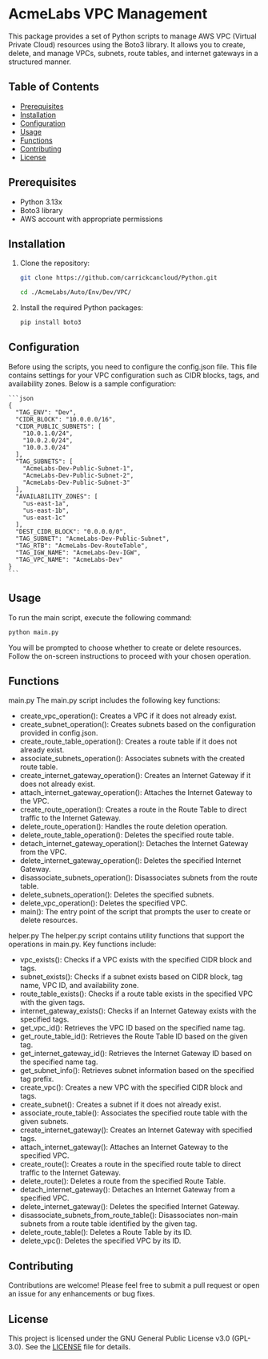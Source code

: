 # AcmeLabs VPC Management
This package provides a set of Python scripts to manage AWS VPC (Virtual Private Cloud) resources using the Boto3 library. It allows you to create, delete, and manage VPCs, subnets, route tables, and internet gateways in a structured manner.

## Table of Contents
- [Prerequisites](#prerequisites)
- [Installation](#installation)
- [Configuration](#configuration)
- [Usage](#usage)
- [Functions](#functions)
- [Contributing](#contributing)
- [License](#license)

## Prerequisites
- Python 3.13x
- Boto3 library
- AWS account with appropriate permissions

## Installation
1. Clone the repository:
   ```bash
   git clone https://github.com/carrickcancloud/Python.git
   
   cd ./AcmeLabs/Auto/Env/Dev/VPC/
   ```

2.	Install the required Python packages:
    ```bash
    pip install boto3
    ```
    
## Configuration
Before using the scripts, you need to configure the ⁠config.json file. This file contains settings for your VPC configuration such as CIDR blocks, tags, and availability zones. Below is a sample configuration:

    ```json
    {
      "TAG_ENV": "Dev",
      "CIDR_BLOCK": "10.0.0.0/16",
      "CIDR_PUBLIC_SUBNETS": [
        "10.0.1.0/24",
        "10.0.2.0/24",
        "10.0.3.0/24"
      ],
      "TAG_SUBNETS": [
        "AcmeLabs-Dev-Public-Subnet-1",
        "AcmeLabs-Dev-Public-Subnet-2",
        "AcmeLabs-Dev-Public-Subnet-3"
      ],
      "AVAILABILITY_ZONES": [
        "us-east-1a",
        "us-east-1b",
        "us-east-1c"
      ],
      "DEST_CIDR_BLOCK": "0.0.0.0/0",
      "TAG_SUBNET": "AcmeLabs-Dev-Public-Subnet",
      "TAG_RTB": "AcmeLabs-Dev-RouteTable",
      "TAG_IGW_NAME": "AcmeLabs-Dev-IGW",
      "TAG_VPC_NAME": "AcmeLabs-Dev"
    }
    ```
    
## Usage
To run the main script, execute the following command:
```bash
python main.py
```

You will be prompted to choose whether to create or delete resources. Follow the on-screen instructions to proceed with your chosen operation.

## Functions
main.py
The main.py script includes the following key functions:
- create_vpc_operation(): Creates a VPC if it does not already exist.
- create_subnet_operation(): Creates subnets based on the configuration provided in config.json.
- create_route_table_operation(): Creates a route table if it does not already exist.
- associate_subnets_operation(): Associates subnets with the created route table.
- create_internet_gateway_operation(): Creates an Internet Gateway if it does not already exist.
- attach_internet_gateway_operation(): Attaches the Internet Gateway to the VPC.
- create_route_operation(): Creates a route in the Route Table to direct traffic to the Internet Gateway.
- delete_route_operation(): Handles the route deletion operation.
- delete_route_table_operation(): Deletes the specified route table.
- detach_internet_gateway_operation(): Detaches the Internet Gateway from the VPC.
- delete_internet_gateway_operation(): Deletes the specified Internet Gateway.
- disassociate_subnets_operation(): Disassociates subnets from the route table.
- delete_subnets_operation(): Deletes the specified subnets.
- delete_vpc_operation(): Deletes the specified VPC.
- main(): The entry point of the script that prompts the user to create or delete resources.
	
helper.py
The helper.py script contains utility functions that support the operations in main.py. Key functions include:
- vpc_exists(): Checks if a VPC exists with the specified CIDR block and tags.
- subnet_exists(): Checks if a subnet exists based on CIDR block, tag name, VPC ID, and availability zone.
- route_table_exists(): Checks if a route table exists in the specified VPC with the given tags.
- internet_gateway_exists(): Checks if an Internet Gateway exists with the specified tags.
- get_vpc_id(): Retrieves the VPC ID based on the specified name tag.
- get_route_table_id(): Retrieves the Route Table ID based on the given tag.
- get_internet_gateway_id(): Retrieves the Internet Gateway ID based on the specified name tag.
- get_subnet_info(): Retrieves subnet information based on the specified tag prefix.
- create_vpc(): Creates a new VPC with the specified CIDR block and tags.
- create_subnet(): Creates a subnet if it does not already exist.
- associate_route_table(): Associates the specified route table with the given subnets.
- create_internet_gateway(): Creates an Internet Gateway with specified tags.
- attach_internet_gateway(): Attaches an Internet Gateway to the specified VPC.
- create_route(): Creates a route in the specified route table to direct traffic to the Internet Gateway.
- delete_route(): Deletes a route from the specified Route Table.
- detach_internet_gateway(): Detaches an Internet Gateway from a specified VPC.
- delete_internet_gateway(): Deletes the specified Internet Gateway.
- disassociate_subnets_from_route_table(): Disassociates non-main subnets from a route table identified by the given tag.
- delete_route_table(): Deletes a Route Table by its ID.
- delete_vpc(): Deletes the specified VPC by its ID.
	
## Contributing
Contributions are welcome! Please feel free to submit a pull request or open an issue for any enhancements or bug fixes.

## License
This project is licensed under the GNU General Public License v3.0 (GPL-3.0). See the [LICENSE](https://github.com/carrickcancloud/Python/blob/main/LICENSE) file for details.